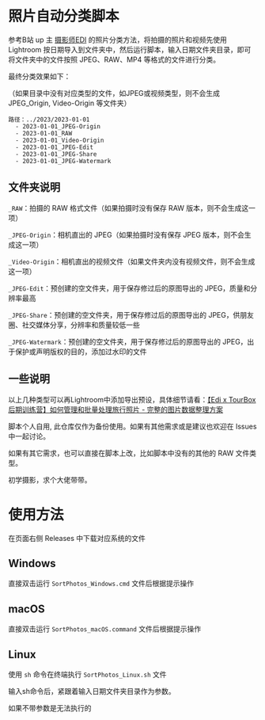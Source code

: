 # 照片自动分类脚本

参考B站 up 主 [摄影师EDI](https://space.bilibili.com/84480709) 的照片分类方法，将拍摄的照片和视频先使用 Lightroom 按日期导入到文件夹中，然后运行脚本，输入日期文件夹目录，即可将文件夹中的文件按照 JPEG、RAW、MP4 等格式的文件进行分类。

最终分类效果如下：

（如果目录中没有对应类型的文件，如JPEG或视频类型，则不会生成 JPEG_Origin, Video-Origin 等文件夹）

```
路径：../2023/2023-01-01
  - 2023-01-01_JPEG-Origin
  - 2023-01-01_RAW
  - 2023-01-01_Video-Origin
  - 2023-01-01_JPEG-Edit
  - 2023-01-01_JPEG-Share
  - 2023-01-01_JPEG-Watermark
```

## 文件夹说明

`_RAW`：拍摄的 RAW 格式文件（如果拍摄时没有保存 RAW 版本，则不会生成这一项）

`_JPEG-Origin`：相机直出的 JPEG（如果拍摄时没有保存 JPEG 版本，则不会生成这一项）

`_Video-Origin`：相机直出的视频文件（如果文件夹内没有视频文件，则不会生成这一项）

`_JPEG-Edit`：预创建的空文件夹，用于保存修过后的原图导出的 JPEG，质量和分辨率最高

`_JPEG-Share`：预创建的空文件夹，用于保存修过后的原图导出的 JPEG，供朋友圈、社交媒体分享，分辨率和质量较低一些

`_JPEG-Watermark`：预创建的空文件夹，用于保存修过后的原图导出的 JPEG，出于保护或声明版权的目的，添加过水印的文件

## 一些说明

以上几种类型可以再Lightroom中添加导出预设，具体细节请看：[【Edi x TourBox后期训练营】如何管理和批量处理旅行照片 - 完整的图片数据整理方案](https://www.bilibili.com/video/BV1uv411v7Qe/?share_source=copy_web&vd_source=a0814bb71452714cb6dda68fa0e85e4a)

脚本个人自用, 此仓库仅作为备份使用。如果有其他需求或是建议也欢迎在 Issues 中一起讨论。

如果有其它需求，也可以直接在脚本上改，比如脚本中没有的其他的 RAW 文件类型。

初学摄影，求个大佬带带。

# 使用方法

在页面右侧 Releases 中下载对应系统的文件

## Windows

直接双击运行 `SortPhotos_Windows.cmd` 文件后根据提示操作

## macOS

直接双击运行 `SortPhotos_macOS.command` 文件后根据提示操作

## Linux

使用 `sh` 命令在终端执行 `SortPhotos_Linux.sh` 文件

输入sh命令后，紧跟着输入日期文件夹目录作为参数。

如果不带参数是无法执行的
